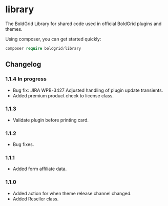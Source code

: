 # library

The BoldGrid Library for shared code used in official BoldGrid plugins and themes.

Using composer, you can get started quickly:

```php
composer require boldgrid/library

```

## Changelog ##

### 1.1.4 In progress ###
* Bug fix: JIRA WPB-3427	Adjusted handling of plugin update transients.
* Added premium product check to license class.

### 1.1.3 ###
* Validate plugin before printing card.

### 1.1.2 ###
* Bug fixes.

### 1.1.1 ###
* Added form affiliate data.

### 1.1.0 ###
* Added action for when theme release channel changed.
* Added Reseller class.
